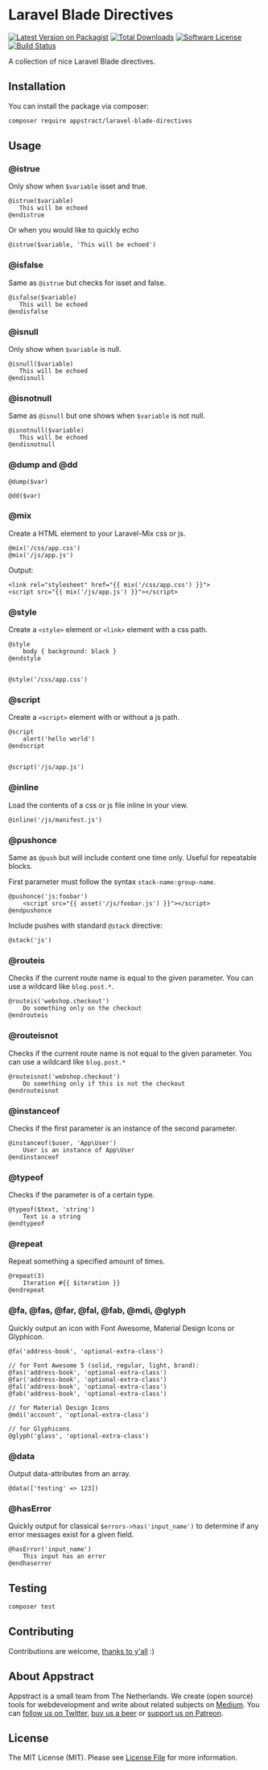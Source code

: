 # Laravel Blade Directives

[![Latest Version on Packagist](https://img.shields.io/packagist/v/appstract/laravel-blade-directives.svg?style=flat-square)](https://packagist.org/packages/appstract/laravel-blade-directives)
[![Total Downloads](https://img.shields.io/packagist/dt/appstract/laravel-blade-directives.svg?style=flat-square)](https://packagist.org/packages/appstract/laravel-blade-directives)
[![Software License](https://img.shields.io/badge/license-MIT-brightgreen.svg?style=flat-square)](LICENSE.md)
[![Build Status](https://img.shields.io/travis/appstract/laravel-blade-directives/master.svg?style=flat-square)](https://travis-ci.org/appstract/laravel-blade-directives)

A collection of nice Laravel Blade directives.

## Installation

You can install the package via composer:

```bash
composer require appstract/laravel-blade-directives
```

## Usage

### @istrue

Only show when ```$variable``` isset and true.

```blade
@istrue($variable)
   This will be echoed
@endistrue
```

Or when you would like to quickly echo

```blade
@istrue($variable, 'This will be echoed')
```

### @isfalse

Same as ```@istrue``` but checks for isset and false.

```blade
@isfalse($variable)
   This will be echoed
@endisfalse
```

### @isnull

Only show when ```$variable``` is null.

```blade
@isnull($variable)
   This will be echoed
@endisnull
```

### @isnotnull

Same as ```@isnull``` but one shows when ```$variable``` is not null.

```blade
@isnotnull($variable)
   This will be echoed
@endisnotnull
```

### @dump and @dd

```blade
@dump($var)

@dd($var)
```

### @mix

Create a HTML element to your Laravel-Mix css or js.
```blade
@mix('/css/app.css')
@mix('/js/app.js')
```
Output:

```blade
<link rel="stylesheet" href="{{ mix('/css/app.css') }}">
<script src="{{ mix('/js/app.js') }}"></script>
```

### @style

Create a ```<style>``` element or ```<link>``` element with a css path.

```blade
@style
    body { background: black }
@endstyle


@style('/css/app.css')
```

### @script

Create a ```<script>``` element with or without a js path.

```blade
@script
    alert('hello world')
@endscript


@script('/js/app.js')
```

### @inline

Load the contents of a css or js file inline in your view.

```blade
@inline('/js/manifest.js')
```


### @pushonce

Same as `@push` but will include content one time only. Useful for repeatable blocks.

First parameter must follow the syntax `stack-name:group-name`.

```blade
@pushonce('js:foobar')
    <script src="{{ asset('/js/foobar.js') }}"></script>
@endpushonce
```

Include pushes with standard `@stack` directive:

```blade
@stack('js')
```

### @routeis

Checks if the current route name is equal to the given parameter. You can use a wildcard like `blog.post.*`.

```blade
@routeis('webshop.checkout')
    Do something only on the checkout
@endrouteis
```

### @routeisnot

Checks if the current route name is not equal to the given parameter. You can use a wildcard like `blog.post.*`

```blade
@routeisnot('webshop.checkout')
    Do something only if this is not the checkout
@endrouteisnot
```

### @instanceof

Checks if the first parameter is an instance of the second parameter.

```blade
@instanceof($user, 'App\User')
    User is an instance of App\User
@endinstanceof
```

### @typeof

Checks if the parameter is of a certain type.

```blade
@typeof($text, 'string')
    Text is a string
@endtypeof
```

### @repeat

Repeat something a specified amount of times.

```blade
@repeat(3)
    Iteration #{{ $iteration }}
@endrepeat
```

### @fa, @fas, @far, @fal, @fab, @mdi, @glyph

Quickly output an icon with Font Awesome, Material Design Icons or Glyphicon.

```blade
@fa('address-book', 'optional-extra-class')

// for Font Awesome 5 (solid, regular, light, brand):
@fas('address-book', 'optional-extra-class')
@far('address-book', 'optional-extra-class')
@fal('address-book', 'optional-extra-class')
@fab('address-book', 'optional-extra-class')

// for Material Design Icons
@mdi('account', 'optional-extra-class')

// for Glyphicons
@glyph('glass', 'optional-extra-class')
```

### @data

Output data-attributes from an array.

```blade
@data(['testing' => 123])
```


### @hasError

Quickly output for classical  ```$errors->has('input_name')``` to determine if any error messages exist for a given field.

```blade
@hasError('input_name')
    This input has an error
@endhaserror

```


## Testing

```bash
composer test
```

## Contributing

Contributions are welcome, [thanks to y'all](https://github.com/appstract/laravel-blade-directives/graphs/contributors) :)

## About Appstract

Appstract is a small team from The Netherlands. We create (open source) tools for webdevelopment and write about related subjects on [Medium](https://medium.com/appstract). You can [follow us on Twitter](https://twitter.com/teamappstract), [buy us a beer](https://www.paypal.me/teamappstract/10) or [support us on Patreon](https://www.patreon.com/appstract).

## License

The MIT License (MIT). Please see [License File](LICENSE.md) for more information.
